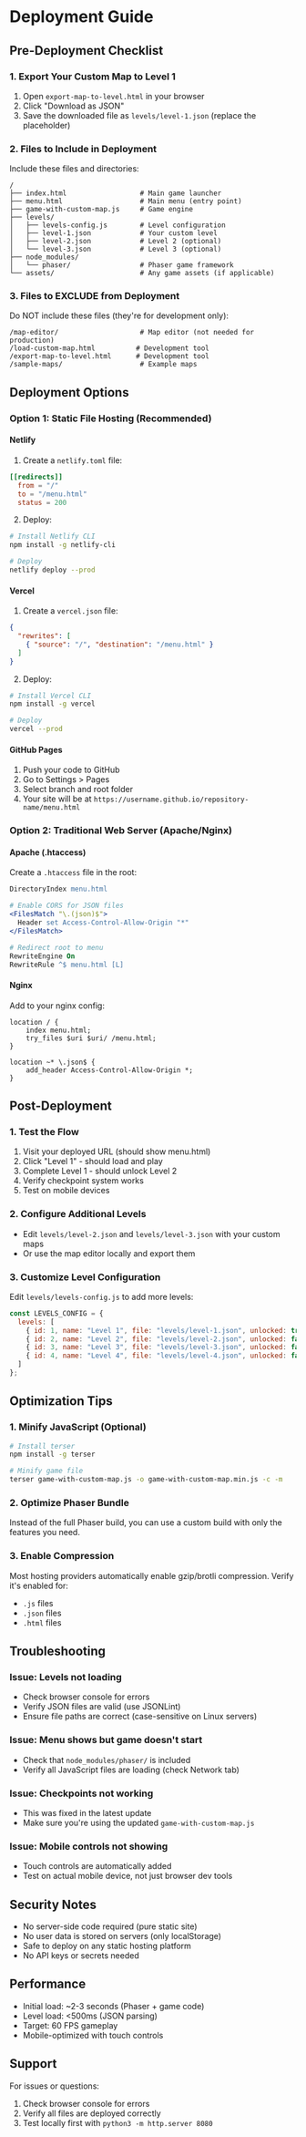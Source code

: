 # Deployment Guide

## Pre-Deployment Checklist

### 1. Export Your Custom Map to Level 1
1. Open `export-map-to-level.html` in your browser
2. Click "Download as JSON"
3. Save the downloaded file as `levels/level-1.json` (replace the placeholder)

### 2. Files to Include in Deployment
Include these files and directories:
```
/
├── index.html                  # Main game launcher
├── menu.html                   # Main menu (entry point)
├── game-with-custom-map.js     # Game engine
├── levels/
│   ├── levels-config.js        # Level configuration
│   ├── level-1.json            # Your custom level
│   ├── level-2.json            # Level 2 (optional)
│   └── level-3.json            # Level 3 (optional)
├── node_modules/
│   └── phaser/                 # Phaser game framework
└── assets/                     # Any game assets (if applicable)
```

### 3. Files to EXCLUDE from Deployment
Do NOT include these files (they're for development only):
```
/map-editor/                    # Map editor (not needed for production)
/load-custom-map.html          # Development tool
/export-map-to-level.html      # Development tool
/sample-maps/                   # Example maps
```

## Deployment Options

### Option 1: Static File Hosting (Recommended)

#### Netlify
1. Create a `netlify.toml` file:
```toml
[[redirects]]
  from = "/"
  to = "/menu.html"
  status = 200
```

2. Deploy:
```bash
# Install Netlify CLI
npm install -g netlify-cli

# Deploy
netlify deploy --prod
```

#### Vercel
1. Create a `vercel.json` file:
```json
{
  "rewrites": [
    { "source": "/", "destination": "/menu.html" }
  ]
}
```

2. Deploy:
```bash
# Install Vercel CLI
npm install -g vercel

# Deploy
vercel --prod
```

#### GitHub Pages
1. Push your code to GitHub
2. Go to Settings > Pages
3. Select branch and root folder
4. Your site will be at `https://username.github.io/repository-name/menu.html`

### Option 2: Traditional Web Server (Apache/Nginx)

#### Apache (.htaccess)
Create a `.htaccess` file in the root:
```apache
DirectoryIndex menu.html

# Enable CORS for JSON files
<FilesMatch "\.(json)$">
  Header set Access-Control-Allow-Origin "*"
</FilesMatch>

# Redirect root to menu
RewriteEngine On
RewriteRule ^$ menu.html [L]
```

#### Nginx
Add to your nginx config:
```nginx
location / {
    index menu.html;
    try_files $uri $uri/ /menu.html;
}

location ~* \.json$ {
    add_header Access-Control-Allow-Origin *;
}
```

## Post-Deployment

### 1. Test the Flow
1. Visit your deployed URL (should show menu.html)
2. Click "Level 1" - should load and play
3. Complete Level 1 - should unlock Level 2
4. Verify checkpoint system works
5. Test on mobile devices

### 2. Configure Additional Levels
- Edit `levels/level-2.json` and `levels/level-3.json` with your custom maps
- Or use the map editor locally and export them

### 3. Customize Level Configuration
Edit `levels/levels-config.js` to add more levels:
```javascript
const LEVELS_CONFIG = {
  levels: [
    { id: 1, name: "Level 1", file: "levels/level-1.json", unlocked: true },
    { id: 2, name: "Level 2", file: "levels/level-2.json", unlocked: false },
    { id: 3, name: "Level 3", file: "levels/level-3.json", unlocked: false },
    { id: 4, name: "Level 4", file: "levels/level-4.json", unlocked: false },
  ]
};
```

## Optimization Tips

### 1. Minify JavaScript (Optional)
```bash
# Install terser
npm install -g terser

# Minify game file
terser game-with-custom-map.js -o game-with-custom-map.min.js -c -m
```

### 2. Optimize Phaser Bundle
Instead of the full Phaser build, you can use a custom build with only the features you need.

### 3. Enable Compression
Most hosting providers automatically enable gzip/brotli compression. Verify it's enabled for:
- `.js` files
- `.json` files
- `.html` files

## Troubleshooting

### Issue: Levels not loading
- Check browser console for errors
- Verify JSON files are valid (use JSONLint)
- Ensure file paths are correct (case-sensitive on Linux servers)

### Issue: Menu shows but game doesn't start
- Check that `node_modules/phaser/` is included
- Verify all JavaScript files are loading (check Network tab)

### Issue: Checkpoints not working
- This was fixed in the latest update
- Make sure you're using the updated `game-with-custom-map.js`

### Issue: Mobile controls not showing
- Touch controls are automatically added
- Test on actual mobile device, not just browser dev tools

## Security Notes

- No server-side code required (pure static site)
- No user data is stored on servers (only localStorage)
- Safe to deploy on any static hosting platform
- No API keys or secrets needed

## Performance

- Initial load: ~2-3 seconds (Phaser + game code)
- Level load: <500ms (JSON parsing)
- Target: 60 FPS gameplay
- Mobile-optimized with touch controls

## Support

For issues or questions:
1. Check browser console for errors
2. Verify all files are deployed correctly
3. Test locally first with `python3 -m http.server 8080`
